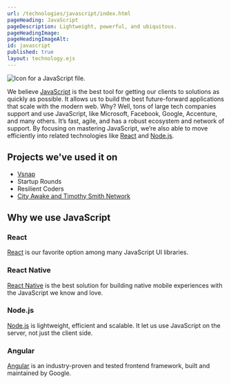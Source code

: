 ```yaml
---
url: /technologies/javascript/index.html
pageHeading: JavaScript
pageDescription: Lightweight, powerful, and ubiquitous.
pageHeadingImage:
pageHeadingImageAlt:
id: javascript
published: true
layout: technology.ejs
---
```


<div class="card-image--hang-right-wide">
  <img src="/images/technology-icons/javascript-icon.svg" alt="Icon for a JavaScript file." />
</div>

<p>We believe <a href="https://developer.mozilla.org/en-US/docs/Web/JavaScript">JavaScript</a> is the best tool for getting our clients to solutions as quickly as possible. It allows us to build the best future-forward applications that scale with the modern web. Why? Well, tons of large tech companies support and use JavaScript, like Microsoft, Facebook, Google, Accenture, and many others. It’s fast, agile, and has a robust ecosystem and network of support. By focusing on mastering JavaScript, we’re also able to move efficiently into related technologies like <a href="https://facebook.github.io/react/">React</a> and <a href="https://nodejs.org/en/">Node.js</a>.</p>

<h2 class="text-heading-two">Projects we've used it on</h2>

<ul>
  <li><a href="/work/vsnap">Vsnap</a></li>
  <li>Startup Rounds</li>
  <li>Resilient Coders</li>
  <li><a href="/work/social-impact-calendar">City Awake and Timothy Smith Network</a></li>
</ul>

<h2 class="text-heading-two">Why we use JavaScript</h2>

<h3 class="text-heading-three">React</h3>

<p><a href="https://facebook.github.io/react/">React</a> is our favorite option among many JavaScript UI libraries.</p>

<h3 class="text-heading-three">React Native</h3>

<p><a href="https://facebook.github.io/react-native/">React Native</a> is the best solution for building native mobile experiences with the JavaScript we know and love.</p>

<h3 class="text-heading-three">Node.js</h3>

<p><a href="https://nodejs.org/en/">Node.js</a> is lightweight, efficient and scalable. It let us use JavaScript on the server, not just the client side.</p>

<h3 class="text-heading-three">Angular</h3>

<p><a href="https://angular.io/">Angular</a> is an industry-proven and tested frontend framework, built and maintained by Google.</p>

